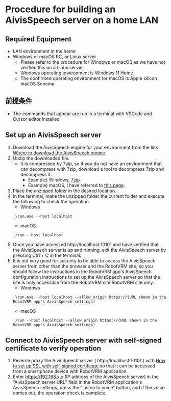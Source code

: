 # Procedure for building an AivisSpeech server on a home LAN

## Required Equipment

- LAN environment in the home
- Windows or macOS PC, or Linux server
  - Please refer to the procedure for Windows or macOS as we have not verified this on a Linux server.
  - Windows operating environment is Windows 11 Home
  - The confirmed operating environment for macOS is Apple silicon macOS Sonoma

## 前提条件

- The commands that appear are run in a terminal with VSCode and Cursor editor installed

## Set up an AivisSpeech server

1. Download the AivisSpeech engine for your environment from the link [Where to download the AivisSpeech engine](https://github.com/Aivis-Project/AivisSpeech-Engine/releases/latest).
1. Unzip the downloaded file.
   - It is compressed by 7zip, so if you do not have an environment that can decompress with 7zip, download a tool to decompress 7zip and decompress it.
     - Example) Windows, [7zip](https://7-zip.org/download.html)
     - Example) macOS, I have referred to [this page](https://apple.stackexchange.com/a/307975).
1. Place the unzipped folder in the desired location.
1. In the terminal, make the unzipped folder the current folder and execute the following to check the operation.
   - Windows
   ```
   .\run.exe --host localhost
   ```
   - macOS
   ```
   ./run --host localhost
   ```
1. Once you have accessed http://localhost:10101 and have verified that the AivisSpeech server is up and running, exit the AivisSpeech server by pressing Ctrl + C in the terminal.
1. It is not very good for security to be able to access the AivisSpeech server from other than the browser and the RobotVRM site, so you should follow the instructions in the RobotVRM app's AivisSpeech configuration instructions to set up the AivisSpeech server so that the site is only accessible from the RobotVRM site RobotVRM site only.
   - Windows
   ```
   .\run.exe --host localhost --allow_origin https://(URL shown in the RobotVRM app's AivisSpeech settings)
   ```
   - macOS
   ```
   ./run --host localhost --allow_origin https://(URL shown in the RobotVRM app's AivisSpeech settings)
   ```

## Connect to AivisSpeech server with self-signed certificate to verify operation

1. Reverse proxy the AivisSpeech server ( http://localhost:10101 ) with [How to set up SSL with self-signed certificate](./self_signed_cert_ssl.md) so that it can be accessed from a smartphone device with RobotVRM application.
1. Enter https://192.168.x.x (IP address of the AivisSpeech server) in the “AivisSpeech server URL” field in the RobotVRM application's AivisSpeech settings, press the “Listen to voice” button, and if the voice comes out, the operation check is complete.

